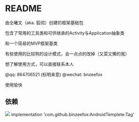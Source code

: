 # README

由仝曦文（aka. 狐彻）创建的框架基础包

包含了常用的工具类和可供继承的Activity与Application抽象类

和一个简易的MVP框架基类

有些使用的比较狗的设计模式，会一点点的改掉（又菜又懒的我）

想了解使用方式，可以直接联系本人

@qq: 864706521 (标明来意)
@wechat: bnzeefox

使用愉快

## 依赖

[![](https://jitpack.io/v/binzeefox/AndroidTemplete.svg)](https://jitpack.io/#binzeefox/AndroidTemplete)
implementation 'com.github.binzeefox:AndroidTemplete:Tag'
